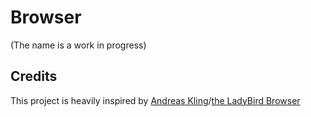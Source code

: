 # Browser
(The name is a work in progress)

## Credits
This project is heavily inspired by [Andreas Kling](https://github.com/awesomekling)/[the LadyBird Browser](https://github.com/SerenityOS/ladybird)
